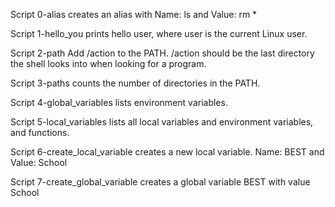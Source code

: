 Script 0-alias creates an alias with Name: ls and Value: rm *

Script 1-hello_you  prints hello user, where user is the current Linux user.

Script 2-path Add /action to the PATH. /action should be the last directory the shell looks into when looking for a program.

Script 3-paths  counts the number of directories in the PATH.

Script 4-global_variables lists environment variables.

Script 5-local_variables  lists all local variables and environment variables, and functions.

Script 6-create_local_variable creates a new local variable. Name: BEST and Value: School

Script 7-create_global_variable creates a global variable BEST with value School


